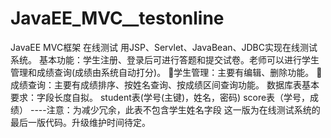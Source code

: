 # JavaEE_MVC__testonline
JavaEE MVC框架 在线测试
用JSP、Servlet、JavaBean、JDBC实现在线测试系统。
基本功能：学生注册、登录后可进行答题和提交试卷。老师可以进行学生管理和成绩查询(成绩由系统自动打分)。
学生管理：主要有编辑、删除功能。
成绩查询：主要有成绩排序、按姓名查询、按成绩区间查询功能。
数据库表基本要求：字段长度自拟。
student表(学号(主键)，姓名，密码)
score表（学号，成绩）  ----注意：为减少冗余，此表不包含学生姓名字段
这一版为在线测试系统的最后一版代码。升级维护时间待定。
